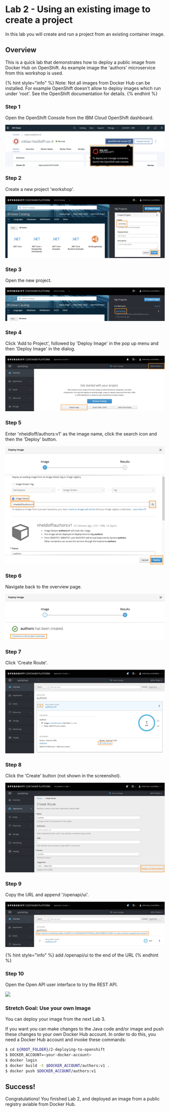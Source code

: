 # Lab 2 - Using an existing image to create a project
In this lab you will create and run a project from an existing container image.

## Overview

This is a quick lab that demonstrates how to deploy a public image from Docker Hub on OpenShift. As example image the 'authors' microservice from this workshop is used.

{% hint style="info" %}
Note: Not all images from Docker Hub can be installed. For example OpenShift doesn't allow to deploy images which run under 'root'. See the OpenShift documentation for details.
{% endhint %}

### Step 1

Open the OpenShift Console from the IBM Cloud OpenShift dashboard.

![](../.gitbook/assets/assets_-LtBxDkdPh1ZKmLAzW5v_-LtiA8xoR9evM5RpWqWE_-LtiG3Xhqxy_f92J_NC6_image.png)

### Step 2

Create a new project 'workshop'.

![](../.gitbook/assets/assets_-LtBxDkdPh1ZKmLAzW5v_-LtiA8xoR9evM5RpWqWE_-LtiG6sKX1GLkNnwsKGD_image.png)

### Step 3

Open the new project.

![](../.gitbook/assets/assets_-LtBxDkdPh1ZKmLAzW5v_-LtiA8xoR9evM5RpWqWE_-LtiGArv8XAobekyajGc_image.png)

### Step 4

Click 'Add to Project', followed by 'Deploy Image' in the pop up menu and then 'Deploy Image' in the dialog.

![](../.gitbook/assets/assets_-LtBxDkdPh1ZKmLAzW5v_-LtiA8xoR9evM5RpWqWE_-LtiGF9_KJN2mKkBlNku_image.png)

### Step 5

Enter 'nheidloff/authors:v1' as the image name, click the search icon and then the 'Deploy' button.

![](../.gitbook/assets/assets_-LtBxDkdPh1ZKmLAzW5v_-LtiA8xoR9evM5RpWqWE_-LtiGIGDIs2-4z0I2z0H_image.png)

### Step 6

Navigate back to the overview page.

![](../.gitbook/assets/assets_-LtBxDkdPh1ZKmLAzW5v_-LtiA8xoR9evM5RpWqWE_-LtiGMj6Saqb-9Gm7uy__image.png)

### Step 7

Click 'Create Route'.

![](../.gitbook/assets/assets_-LtBxDkdPh1ZKmLAzW5v_-LtiA8xoR9evM5RpWqWE_-LtiGPdbdT1F2RjVG_eK_image.png)

### Step 8

Click the 'Create' button (not shown in the screenshot).

![](../.gitbook/assets/assets_-LtBxDkdPh1ZKmLAzW5v_-LtiA8xoR9evM5RpWqWE_-LtiGSVIhmj0Kn3iuPoC_image.png)

### Step 9

Copy the URL and append '/openapi/ui'.

![](../.gitbook/assets/assets_-LtBxDkdPh1ZKmLAzW5v_-LtiA8xoR9evM5RpWqWE_-LtiGVIO2z7C4sIM2eDq_image.png)

{% hint style="info" %}
add /openapi/ui to the end of the URL
{% endhint %}

### Step 10

Open the Open API user interface to try the REST API.

![](../.gitbook/assets/assets_-LtBxDkdPh1ZKmLAzW5v_-LtiA8xoR9evM5RpWqWE_-LtiGZZBOVOQDdQ5b-96_image)

### Stretch Goal: Use your own Image

You can deploy your image from the next Lab 3.

If you want you can make changes to the Java code and/or image and push these changes to your own Docker Hub account. In order to do this, you need a Docker Hub account and invoke these commands:

```bash
$ cd ${ROOT_FOLDER}/2-deploying-to-openshift
$ DOCKER_ACCOUNT=<your-docker-account>
$ docker login
$ docker build -t $DOCKER_ACCOUNT/authors:v1 .
$ docker push $DOCKER_ACCOUNT/authors:v1
```

## Success!

Congratulations! You finished Lab 2, and deployed an image from a public registry aviable from Docker Hub.
